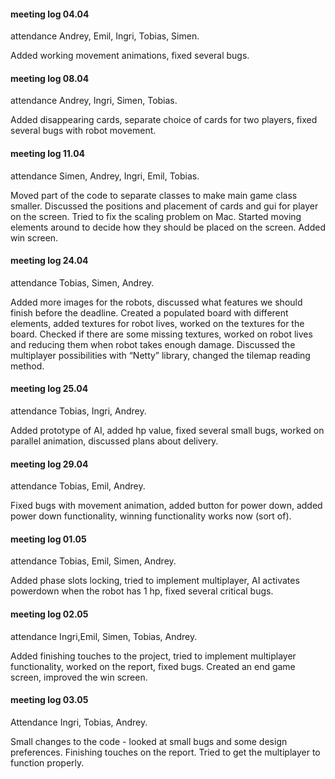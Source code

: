#### meeting log 04.04
attendance Andrey, Emil, Ingri, Tobias, Simen.

Added working movement animations, fixed several bugs.

#### meeting log 08.04
attendance Andrey, Ingri, Simen, Tobias.

Added disappearing cards, separate choice of cards for two players, fixed several bugs with robot movement.

#### meeting log 11.04
attendance Simen, Andrey, Ingri, Emil, Tobias.

Moved part of the code to separate classes to make main game class smaller. 
Discussed the positions and placement of cards and gui for player on the screen. 
Tried to fix the scaling problem on Mac. 
Started moving elements around to decide how they should be placed on the screen. 
Added win screen.

#### meeting log 24.04
attendance Tobias, Simen, Andrey.

Added more images for the robots, discussed what features we should finish before the deadline. 
Created a populated board with different elements, added textures for robot lives, worked on the textures for the board. 
Checked if there are some missing textures, worked on robot lives and reducing them when robot takes enough damage. 
Discussed the multiplayer possibilities with “Netty” library, changed the tilemap reading method. 

#### meeting log 25.04
attendance Tobias, Ingri, Andrey.

Added prototype of AI, added hp value, fixed several small bugs, worked on parallel animation, discussed plans about delivery.

#### meeting log 29.04
attendance Tobias, Emil, Andrey.

Fixed bugs with movement animation, added button for power down, added power down functionality, winning functionality works now (sort of).

#### meeting log 01.05
attendance Tobias, Emil, Simen, Andrey.

Added phase slots locking, tried to implement multiplayer, AI activates powerdown when the robot has 1 hp, fixed several critical bugs.

#### meeting log 02.05
attendance Ingri,Emil, Simen, Tobias, Andrey.

Added finishing touches to the project, tried to implement multiplayer functionality, worked on the report, fixed bugs. 
Created an end game screen, improved the win screen.

#### meeting log 03.05
Attendance Ingri, Tobias, Andrey.

Small changes to the code - looked at small bugs and some design preferences. Finishing touches on the report. 
Tried to get the multiplayer to function properly. 

